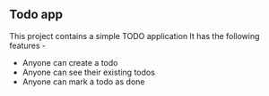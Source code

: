 ## Todo app

This project contains a simple TODO application
It has the following features - 
- Anyone can create a todo
- Anyone can see their existing todos
- Anyone can mark a todo as done